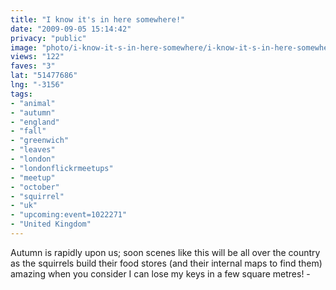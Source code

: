 ```yaml
---
title: "I know it's in here somewhere!"
date: "2009-09-05 15:14:42"
privacy: "public"
image: "photo/i-know-it-s-in-here-somewhere/i-know-it-s-in-here-somewhere.jpg"
views: "122"
faves: "3"
lat: "51477686"
lng: "-3156"
tags:
- "animal"
- "autumn"
- "england"
- "fall"
- "greenwich"
- "leaves"
- "london"
- "londonflickrmeetups"
- "meetup"
- "october"
- "squirrel"
- "uk"
- "upcoming:event=1022271"
- "United Kingdom"
---
```

Autumn is rapidly upon us; soon scenes like this will be all over the country as the squirrels build their food stores (and their internal maps to find them) amazing when you consider I can lose my keys in a few square metres! - <a href="/photos/2009/09/05/i-know-its-in-here-somewhere" rel="nofollow"></a>
